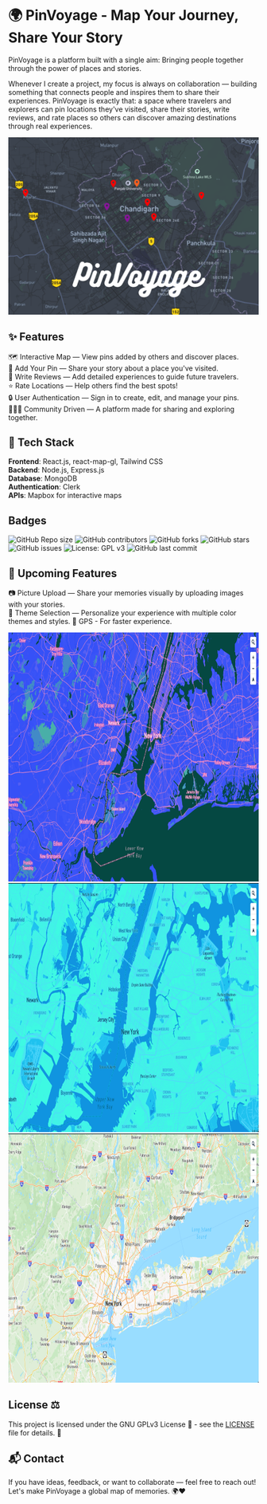 # 🌍 PinVoyage - Map Your Journey, Share Your Story

PinVoyage is a platform built with a single aim:
Bringing people together through the power of places and stories.

Whenever I create a project, my focus is always on collaboration — building something that connects people and inspires them to share their experiences.
PinVoyage is exactly that: a space where travelers and explorers can pin locations they've visited, share their stories, write reviews, and rate places so others can discover amazing destinations through real experiences.

![Image Alt Text](https://github.com/Jasskaran-Singh-Shangari/PinVoyage/blob/main/Poster.png)

## ✨ Features
🗺️ Interactive Map — View pins added by others and discover places.  
📍 Add Your Pin — Share your story about a place you've visited.  
📝 Write Reviews — Add detailed experiences to guide future travelers.  
⭐ Rate Locations — Help others find the best spots!  
🔒 User Authentication — Sign in to create, edit, and manage your pins.  
🧑‍🤝‍🧑 Community Driven — A platform made for sharing and exploring together.

## 🚀 Tech Stack
**Frontend**: React.js, react-map-gl, Tailwind CSS  
**Backend**: Node.js, Express.js  
**Database**: MongoDB  
**Authentication**: Clerk  
**APIs**: Mapbox for interactive maps

## Badges 
![GitHub Repo size](https://img.shields.io/github/repo-size/Jasskaran-Singh-Shangari/pinvoyage?color=blue)
![GitHub contributors](https://img.shields.io/github/contributors/Jasskran-Singh-Shangari/pinvoyage?color=green)
![GitHub forks](https://img.shields.io/github/forks/Jasskaran-Singh-Shangari/pinvoyage?style=social)
![GitHub stars](https://img.shields.io/github/stars/Jasskaran-Singh-Shangari/pinvoyage?style=social)
![GitHub issues](https://img.shields.io/github/issues/Jasskaran-Singh-Shangari/pinvoyage?color=yellow)
![License: GPL v3](https://img.shields.io/badge/License-GPLv3-blue.svg)
![GitHub last commit](https://img.shields.io/github/last-commit/Jasskaran-Singh-Shangari/pinvoyage)


## 🚀 Upcoming Features
📷 Picture Upload — Share your memories visually by uploading images with your stories.  
🎨 Theme Selection — Personalize your experience with multiple color themes and styles.
📍 GPS - For faster experience.

<img src="https://github.com/Jasskaran-Singh-Shangari/PinVoyage/blob/main/MapTheme1.png" alt="Image Alt Text" width="600" height="500">
<img src="https://github.com/Jasskaran-Singh-Shangari/PinVoyage/blob/main/MapTheme2.png" alt="Image Alt Text" width="600" height="500">
<img src="https://github.com/Jasskaran-Singh-Shangari/PinVoyage/blob/main/MapTheme3.png" alt="Image Alt Text" width="600" height="500">

## License ⚖️
This project is licensed under the GNU GPLv3 License 📝 - see the [LICENSE](LICENSE) file for details. 📂

## 📬 Contact
If you have ideas, feedback, or want to collaborate — feel free to reach out!
Let's make PinVoyage a global map of memories. 🌍❤️

